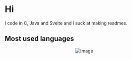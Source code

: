 # Hi

I code in C, Java and Svelte and I suck at making readmes.

## Most used languages

<center>

![Image](https://github-readme-stats.vercel.app/api/top-langs/?username=M0rganeDev&layout=pie&theme=radical&disable_animations=true)

</center>
